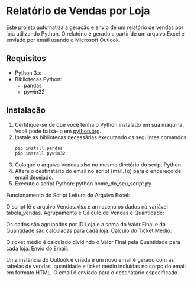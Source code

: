 # Relatório de Vendas por Loja

Este projeto automatiza a geração e envio de um relatório de vendas por loja utilizando Python. O relatório é gerado a partir de um arquivo Excel e enviado por email usando o Microsoft Outlook.

## Requisitos

- Python 3.x
- Bibliotecas Python:
  - pandas
  - pywin32

## Instalação

1. Certifique-se de que você tenha o Python instalado em sua máquina. Você pode baixá-lo em [python.org](https://www.python.org/).
2. Instale as bibliotecas necessárias executando os seguintes comandos:
   ```bash
   pip install pandas
   pip install pywin32

1. Coloque o arquivo Vendas.xlsx no mesmo diretório do script Python.
2. Altere o destinatário do email no script (mail.To) para o endereço de email desejado.
3. Execute o script Python:
   python nome_do_seu_script.py

Funcionamento do Script
Leitura do Arquivo Excel:

O script lê o arquivo Vendas.xlsx e armazena os dados na variável tabela_vendas.
Agrupamento e Cálculo de Vendas e Quantidade:

Os dados são agrupados por ID Loja e a soma do Valor Final e da Quantidade são calculadas para cada loja.
Cálculo do Ticket Médio:

O ticket médio é calculado dividindo o Valor Final pela Quantidade para cada loja.
Envio do Email:

Uma instância do Outlook é criada e um novo email é gerado com as tabelas de vendas, quantidade e ticket médio incluídas no corpo do email em formato HTML.
O email é enviado para o destinatário especificado.
